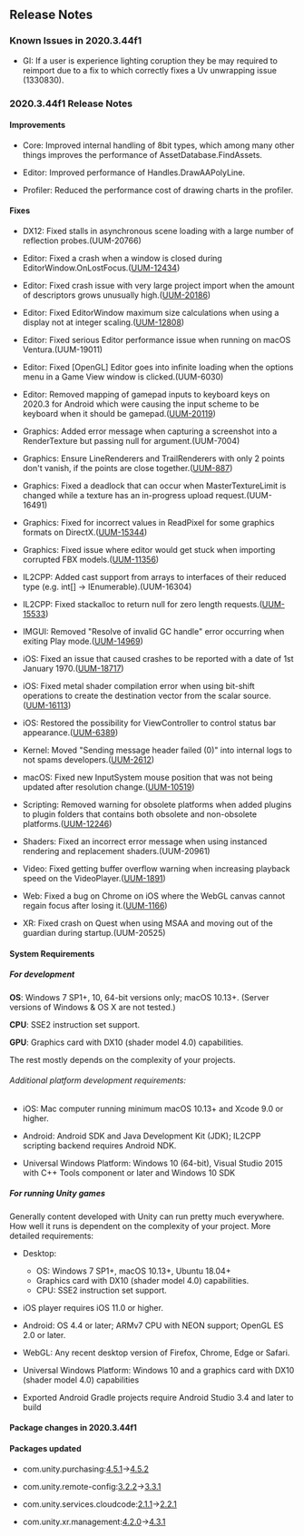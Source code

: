 ## Release Notes

### Known Issues in 2020.3.44f1

-   GI: If a user is experience lighting coruption they be may required to reimport due to a fix to which correctly fixes a Uv unwrapping issue (1330830).

### 2020.3.44f1 Release Notes

#### Improvements

-   Core: Improved internal handling of 8bit types, which among many other things improves the performance of AssetDatabase.FindAssets.

-   Editor: Improved performance of Handles.DrawAAPolyLine.

-   Profiler: Reduced the performance cost of drawing charts in the profiler.

#### Fixes

-   DX12: Fixed stalls in asynchronous scene loading with a large number of reflection probes.(UUM-20766)

-   Editor: Fixed a crash when a window is closed during EditorWindow.OnLostFocus.([UUM-12434](https://issuetracker.unity3d.com/issues/error-slash-crash-when-editorwindow-dot-close-is-called-in-editorwindow-dot-onlostfocus))

-   Editor: Fixed crash issue with very large project import when the amount of descriptors grows unusually high.([UUM-20186](https://issuetracker.unity3d.com/issues/crash-on-gfxtaskexecutord3d12-addrequiredresourcebarriers-when-opening-the-project))

-   Editor: Fixed EditorWindow maximum size calculations when using a display not at integer scaling.([UUM-12808](https://issuetracker.unity3d.com/issues/windows-custom-editorwindow-height-is-6-pixels-longer-than-the-maxsize-slash-minsize-when-its-set-to-the-biggest-slash-smallest-size))

-   Editor: Fixed serious Editor performance issue when running on macOS Ventura.(UUM-19011)

-   Editor: Fixed \[OpenGL\] Editor goes into infinite loading when the options menu in a Game View window is clicked.(UUM-6030)

-   Editor: Removed mapping of gamepad inputs to keyboard keys on 2020.3 for Android which were causing the input scheme to be keyboard when it should be gamepad.([UUM-20119](https://issuetracker.unity3d.com/issues/android-playerinput-dot-currentcontrolscheme-displays-keyboard-inputcontrolscheme-when-pressing-gamepads-rb-lb-or-view-buttons))

-   Graphics: Added error message when capturing a screenshot into a RenderTexture but passing null for argument.(UUM-7004)

-   Graphics: Ensure LineRenderers and TrailRenderers with only 2 points don\'t vanish, if the points are close together.([UUM-887](https://issuetracker.unity3d.com/issues/backport-linerenderer-is-not-drawn-if-the-length-is-0-dot-003162-or-less))

-   Graphics: Fixed a deadlock that can occur when MasterTextureLimit is changed while a texture has an in-progress upload request.(UUM-16491)

-   Graphics: Fixed for incorrect values in ReadPixel for some graphics formats on DirectX.([UUM-15344](https://issuetracker.unity3d.com/issues/incorrect-values-in-readpixel-for-some-16bit-graphicsformat-when-on-windows))

-   Graphics: Fixed issue where editor would get stuck when importing corrupted FBX models.([UUM-11356](https://issuetracker.unity3d.com/issues/buffermetal-allocnewversionedbuffer-exhibits-low-performance-and-high-memory-usage))

-   IL2CPP: Added cast support from arrays to interfaces of their reduced type (e.g. int\[\] -\> IEnumerable).(UUM-16304)

-   IL2CPP: Fixed stackalloc to return null for zero length requests.([UUM-15533](https://issuetracker.unity3d.com/issues/stackalloc-int-0-returns-incorrect-result-when-the-project-is-built-with-il2cpp))

-   IMGUI: Removed \"Resolve of invalid GC handle\" error occurring when exiting Play mode.([UUM-14969](https://issuetracker.unity3d.com/issues/2020-dot-3-resolve-of-invalid-gc-handle-error-occurs-when-exiting-play-mode-after-creating-a-tilemap))

-   iOS: Fixed an issue that caused crashes to be reported with a date of 1st January 1970.([UUM-18717](https://issuetracker.unity3d.com/issues/ios-crashreport-dot-text-returns-empty-strings-and-crashreport-dot-time-returns-date-1-slash-1-slash-1970-when-using-crashreport))

-   iOS: Fixed metal shader compilation error when using bit-shift operations to create the destination vector from the scalar source.([UUM-16113](https://issuetracker.unity3d.com/issues/ios-macos-assertion-failed-errors-appear-when-using-bit-shift-operations))

-   iOS: Restored the possibility for ViewController to control status bar appearance.([UUM-6389](https://issuetracker.unity3d.com/issues/ios-disabling-status-bar-hidden-on-devices-without-a-notch-is-not-working))

-   Kernel: Moved \"Sending message header failed (0)\" into internal logs to not spams developers.([UUM-2612](https://issuetracker.unity3d.com/issues/android-profiler-sending-message-header-failed-0-warning-message-outputted-when-switching-profiler-connections))

-   macOS: Fixed new InputSystem mouse position that was not being updated after resolution change.([UUM-10519](https://issuetracker.unity3d.com/issues/mouse-position-is-not-updated-when-screen-resolution-is-changed))

-   Scripting: Removed warning for obsolete platforms when added plugins to plugin folders that contains both obsolete and non-obsolete platforms.([UUM-12246](https://issuetracker.unity3d.com/issues/cannot-set-deprecated-build-target-osxintel-warning-appears-when-setting-pluginimporters-compatible-platform-to-osx))

-   Shaders: Fixed an incorrect error message when using instanced rendering and replacement shaders.(UUM-20961)

-   Video: Fixed getting buffer overflow warning when increasing playback speed on the VideoPlayer.([UUM-1891](https://issuetracker.unity3d.com/issues/backport-videoplayer-buffer-overflow-warnings-when-we-start-playing-vp8-video-with-increased-playback-speed))

-   Web: Fixed a bug on Chrome on iOS where the WebGL canvas cannot regain focus after losing it.([UUM-1166](https://issuetracker.unity3d.com/issues/ios-chrome-ui-button-stops-working-after-opening-new-tab-and-going-back-to-unity-project-tab))

-   XR: Fixed crash on Quest when using MSAA and moving out of the guardian during startup.(UUM-20525)

#### System Requirements

##### For development

**OS**: Windows 7 SP1+, 10, 64-bit versions only; macOS 10.13+. (Server versions of Windows & OS X are not tested.)

**CPU**: SSE2 instruction set support.

**GPU**: Graphics card with DX10 (shader model 4.0) capabilities.

The rest mostly depends on the complexity of your projects.

###### Additional platform development requirements:

-   iOS: Mac computer running minimum macOS 10.13+ and Xcode 9.0 or higher.

-   Android: Android SDK and Java Development Kit (JDK); IL2CPP scripting backend requires Android NDK.

-   Universal Windows Platform: Windows 10 (64-bit), Visual Studio 2015 with C++ Tools component or later and Windows 10 SDK

##### For running Unity games

Generally content developed with Unity can run pretty much everywhere. How well it runs is dependent on the complexity of your project. More detailed requirements:

-   Desktop:

    -   OS: Windows 7 SP1+, macOS 10.13+, Ubuntu 18.04+
    -   Graphics card with DX10 (shader model 4.0) capabilities.
    -   CPU: SSE2 instruction set support.

-   iOS player requires iOS 11.0 or higher.

-   Android: OS 4.4 or later; ARMv7 CPU with NEON support; OpenGL ES 2.0 or later.

-   WebGL: Any recent desktop version of Firefox, Chrome, Edge or Safari.

-   Universal Windows Platform: Windows 10 and a graphics card with DX10 (shader model 4.0) capabilities

-   Exported Android Gradle projects require Android Studio 3.4 and later to build

#### Package changes in 2020.3.44f1

#### Packages updated

-   com.unity.purchasing:[4.5.1](https://docs.unity3d.com/Packages/com.unity.purchasing@4.5//changelog/CHANGELOG.html)→[4.5.2](https://docs.unity3d.com/Packages/com.unity.purchasing@4.5//changelog/CHANGELOG.html)

-   com.unity.remote-config:[3.2.2](https://docs.unity3d.com/Packages/com.unity.remote-config@3.2//changelog/CHANGELOG.html)→[3.3.1](https://docs.unity3d.com/Packages/com.unity.remote-config@3.3//changelog/CHANGELOG.html)

-   com.unity.services.cloudcode:[2.1.1](https://docs.unity3d.com/Packages/com.unity.services.cloudcode@2.1//changelog/CHANGELOG.html)→[2.2.1](https://docs.unity3d.com/Packages/com.unity.services.cloudcode@2.2//changelog/CHANGELOG.html)

-   com.unity.xr.management:[4.2.0](https://docs.unity3d.com/Packages/com.unity.xr.management@4.2//changelog/CHANGELOG.html)→[4.3.1](https://docs.unity3d.com/Packages/com.unity.xr.management@4.3//changelog/CHANGELOG.html)
